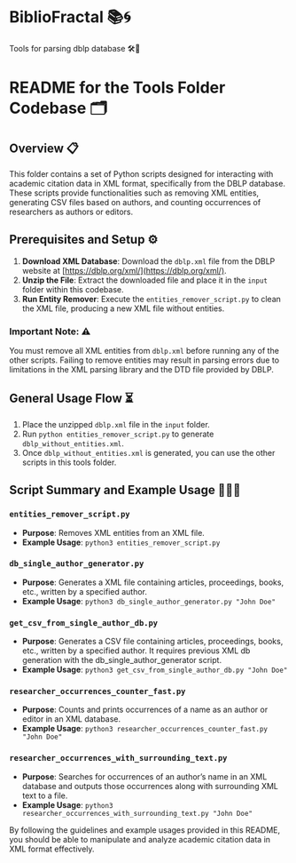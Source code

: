 # BiblioFractal 📚🌀
Tools for parsing dblp database 🛠️📑

# README for the Tools Folder Codebase 🗂️

## Overview 📋

This folder contains a set of Python scripts designed for interacting with academic citation data in XML format, specifically from the DBLP database. These scripts provide functionalities such as removing XML entities, generating CSV files based on authors, and counting occurrences of researchers as authors or editors.

## Prerequisites and Setup ⚙️

1. **Download XML Database**: Download the `dblp.xml` file from the DBLP website at [https://dblp.org/xml/](https://dblp.org/xml/).
2. **Unzip the File**: Extract the downloaded file and place it in the `input` folder within this codebase.
3. **Run Entity Remover**: Execute the `entities_remover_script.py` to clean the XML file, producing a new XML file without entities.

### Important Note: ⚠️

You must remove all XML entities from `dblp.xml` before running any of the other scripts. Failing to remove entities may result in parsing errors due to limitations in the XML parsing library and the DTD file provided by DBLP.

## General Usage Flow ⏳

1. Place the unzipped `dblp.xml` file in the `input` folder.
2. Run `python entities_remover_script.py` to generate `dblp_without_entities.xml`.
3. Once `dblp_without_entities.xml` is generated, you can use the other scripts in this tools folder.

## Script Summary and Example Usage 📜👨‍💻

### `entities_remover_script.py`

- **Purpose**: Removes XML entities from an XML file.
- **Example Usage**: `python3 entities_remover_script.py`

### `db_single_author_generator.py`

- **Purpose**: Generates a XML file containing articles, proceedings, books, etc., written by a specified author.
- **Example Usage**: `python3 db_single_author_generator.py "John Doe"`

### `get_csv_from_single_author_db.py`

- **Purpose**: Generates a CSV file containing articles, proceedings, books, etc., written by a specified author. It requires previous XML db generation with the db_single_author_generator script.
- **Example Usage**: `python3 get_csv_from_single_author_db.py "John Doe"`

### `researcher_occurrences_counter_fast.py`

- **Purpose**: Counts and prints occurrences of a name as an author or editor in an XML database.
- **Example Usage**: `python3 researcher_occurrences_counter_fast.py "John Doe"`

### `researcher_occurrences_with_surrounding_text.py`

- **Purpose**: Searches for occurrences of an author’s name in an XML database and outputs those occurrences along with surrounding XML text to a file.
- **Example Usage**: `python3 researcher_occurrences_with_surrounding_text.py "John Doe"`

By following the guidelines and example usages provided in this README, you should be able to manipulate and analyze academic citation data in XML format effectively.
